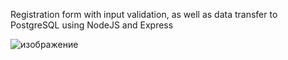 Registration form with input validation, as well as data transfer to PostgreSQL using NodeJS and Express

![изображение](https://github.com/user-attachments/assets/b0db9350-30d3-4ed5-9ab6-0449bf996d56)

